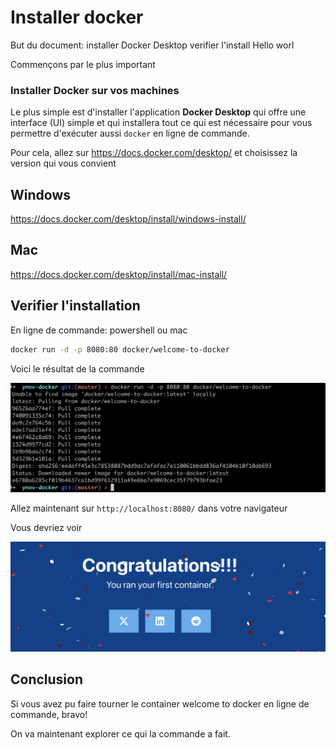 # Installer docker

But du document: installer Docker Desktop
verifier l'install
Hello worl

Commençons par le plus important


### Installer Docker sur vos machines

Le plus simple est d'installer l'application **Docker Desktop** qui offre une interface (UI) simple et qui installera tout ce qui est nécessaire pour vous permettre d'exécuter aussi ```docker``` en ligne de commande.

Pour cela, allez sur <https://docs.docker.com/desktop/>  et choisissez la version qui vous convient

## Windows

<https://docs.docker.com/desktop/install/windows-install/>

## Mac

<https://docs.docker.com/desktop/install/mac-install/>

## Verifier l'installation

En ligne de commande: powershell ou mac

```bash
docker run -d -p 8080:80 docker/welcome-to-docker
```

Voici le résultat de la commande

![](./../../img/docker-run-first-container.png)

Allez maintenant sur ```http://localhost:8080/``` dans votre navigateur

Vous devriez voir

![](./../../img/congrats-run-first-container.png)

## Conclusion

Si vous avez pu faire tourner  le container welcome to docker en ligne de commande, bravo!

On va maintenant explorer ce qui la commande a fait.
